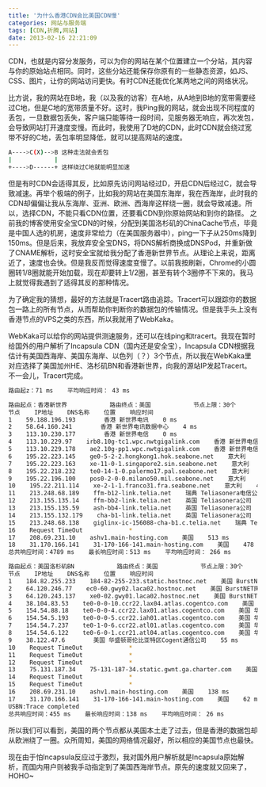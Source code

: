 ```yaml
---
title: '为什么香港CDN会比美国CDN慢'
categories: 网站与服务端
tags: [CDN,折腾,网站]
date: 2013-02-16 22:21:09
---
```


CDN，也就是内容分发服务，可以为你的网站在某个位置建立一个分站，其内容与你的原始站点相同。同时，这些分站还能保存你原有的一些静态资源，如JS、CSS、图片，让你的网站访问更快。有时CDN还能优化某两地之间的网络状况。

比方说，我的网站在B地，我（以及我的访客）在A地，从A地到B地的宽带需要经过C地，但是C地的宽带质量不好。这时，我Ping我的网站，就会出现不同程度的丢包，一旦数据包丢失，客户端只能等待一段时间，见服务器无响应，再次发包，会导致网站打开速度变慢。而此时，我使用了D地的CDN，此时CDN就会绕过宽带不好的C地，丢包率明显降低，就可以提高网站的速度。

```bash
A---->C(X)-->B 这种走法就会丢包
|            |
+---->D------+ 这样绕过C地就能明显加速
```

但是有时CDN会适得其反，比如原先访问网站经过D，开启CDN后经过C，就会导致减速。再举个极端的例子，比如我的网站在美国东海岸，我在西海岸，此时我的CDN却偏偏让我从东海岸、亚洲、欧洲、西海岸这样绕一圈，就会导致减速。所以，选择CDN，不能只看CDN位置，还要看CDN到你原始网站和到你的路径。
之前我的博客使用安全宝CDN的时候，分配到美国洛杉矶的ChinaCache节点，毕竟是中国人选的机房，速度非常给力（在美国服务器中），ping一下子从250ms降到150ms。但是后来，我放弃安全宝DNS，将DNS解析商换成DNSPod，并重新做了CNAME解析，这时安全宝就给我分配了香港新世界节点。从理论上来说，距离近了，速度也会快。但是我反而觉得速度变慢了。以前我按刷新，Chrome的小圆圈转1/8圈就能开始加载，现在却要转上1/2圈，甚至有转个3圈停不下来的。我马上就觉得我遇到了适得其反的那种情况。

为了确定我的猜想，最好的方法就是Tracert路由追踪。Tracert可以跟踪你的数据包一路上的所有节点，从而帮助你判断你的数据包的传输情况。但是我手头上没有香港节点的VPS之类的东西，所以我就用了WebKaka。

WebKaka可以给你的网站提供测速服务，还可以在线ping和tracert。我现在暂时给国外的用户解析了Incapsula CDN（国内还是安全宝），Incapsula CDN根据我估计有美国西海岸、美国东海岸、以色列（？）3个节点，所以我在WebKaka里对应选择了美国加州HE、洛杉矶BN和香港新世界，向我的源站IP发起Tracert。不一会儿，Tracert完成。

```bash
路由起z：71 ms    平均响应时间： 43 ms

路由起点：香港新世界            路由终点：美国            节点上限：30个
节点    IP地址    DNS名称    位置    响应时间
1    59.188.196.193        香港 新世界电讯    0 ms
2    58.64.160.241        香港 新世界电讯数据中心    4 ms
3    113.10.230.177        香港 新世界电信    0 ms
4    113.10.229.97    irb8.10g-tc1.wpc.nwtgigalink.com    香港 新世界电信    5 ms
5    113.10.229.178    ae2.10g-pp1.wpc.nwtgigalink.com    香港 新世界电信    1 ms
6    195.22.223.145    ge0-5-2-2.hongkong1.hok.seabone.net    意大利    3 ms
7    195.22.223.163    xe-11-0-1.singapore2.sin.seabone.net    意大利    32 ms
8    195.22.218.232    te0-14-1-0.palermo17.pal.seabone.net    意大利    435 ms
9    195.22.196.100    pos0-2-0-0.milano50.mil.seabone.net    意大利    457 ms
10    195.22.211.114    xe-2-1-1.franco31.fra.seabone.net    意大利    441 ms
11    213.248.68.189    ffm-b12-link.telia.net    瑞典 Teliasonera电信公司    481 ms
12    213.155.135.14    ffm-bb2-link.telia.net    英国 Teliasonera公司    480 ms
13    213.155.135.59    ash-bb4-link.telia.net    英国 Teliasonera公司    479 ms
14    213.155.132.179    cha-b1-link.telia.net    英国 Teliasonera公司    490 ms
15    213.248.68.138    giglinx-ic-156088-cha-b1.c.telia.net    瑞典 Teliasonera电信公司    490 ms
16    Request TimeOut             *
17    208.69.231.10    ashv1.main-hosting.com    美国    513 ms
18    31.170.166.141    31-170-166-141.main-hosting.com    美国    478 ms
总共响应时间：4789 ms    最长响应时间：513 ms    平均响应时间： 266 ms

路由起点：美国洛杉矶BN            路由终点：美国            节点上限：30个
节点    IP地址    DNS名称    位置    响应时间
1    184.82.255.233    184-82-255-233.static.hostnoc.net    美国 BurstNET网络公司    2 ms
2    64.120.246.77    ec0-60.gwy02.laca02.hostnoc.net    美国 BurstNET网络公司    0 ms
3    64.120.243.137    xe0-02.gwy01.laca02.hostnoc.net    美国 BurstNET网络公司    0 ms
4    38.104.83.53    te0-0-0-10.ccr22.lax04.atlas.cogentco.com    美国 华盛顿哥伦比亚特区Cogent通信公司    0 ms
5    154.54.88.18    te0-0-0-4.ccr22.lax01.atlas.cogentco.com    美国 华盛顿哥伦比亚特区Cogent通信公司    1 ms
6    154.54.5.193    te0-0-0-5.ccr22.iah01.atlas.cogentco.com    美国 华盛顿哥伦比亚特区Cogent通信公司    37 ms
7    154.54.7.237    te0-1-0-6.ccr22.atl01.atlas.cogentco.com    美国 华盛顿哥伦比亚特区Cogent通信公司    52 ms
8    154.54.6.122    te0-6-0-1.ccr21.atl04.atlas.cogentco.com    美国 华盛顿哥伦比亚特区Cogent通信公司    51 ms
9    38.122.47.6        美国 华盛顿哥伦比亚特区Cogent通信公司    55 ms
10    Request TimeOut             *
11    Request TimeOut             *
12    Request TimeOut             *
13    75.131.187.34    75-131-187-34.static.gwnt.ga.charter.com    美国 密苏里州圣路易斯市Charter通信公司    57 ms
14    Request TimeOut             *
15    Request TimeOut             *
16    208.69.231.10    ashv1.main-hosting.com    美国    138 ms
17    31.170.166.141    31-170-166-141.main-hosting.com    美国    62 ms
USBN:Trace completed
总共响应时间：455 ms    最长响应时间：138 ms    平均响应时间： 26 ms
```

所以我们可以看到，美国的两个节点都从美国本土走了过去，但是香港的数据包却从欧洲绕了一圈。众所周知，美国的网络情况最好，所以相应的美国节点也最快。

现在由于怕Incapsula反应过于激烈，我对国外用户解析就是Incapsula原始解析，而国内用户则被我手动指定到了美国西海岸节点。原先的速度就又回来了，HOHO~
